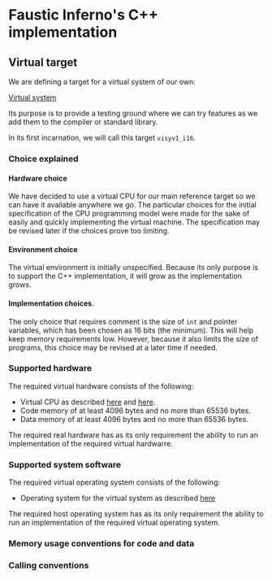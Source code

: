 # Faustic Inferno's C++ implementation

## Virtual target

We are defining a target for a virtual system of our own:

[Virtual system](../virtual_system/README.md)

Its purpose is to provide a testing ground where we can try features as we add them to the compiler or standard library.

In its first incarnation, we will call this target `visyv1_i16`.

### Choice explained

#### Hardware choice
 
We have decided to use a virtual CPU for our main reference target so we can have it available anywhere we go. The particular choices for the initial specification of the CPU programming model were made for the sake of easily and quickly implementing the virtual machine. The specification may be revised later if the choices prove too limiting.

#### Environment choice

The virtual environment is initially unspecified. Because its only purpose is to support the C++ implementation, it will grow as the implementation grows.

#### Implementation choices.

The only choice that requires comment is the size of `int` and pointer variables, which has been chosen as 16 bits (the minimum). This will help keep memory requirements low. However, because it also limits the size of programs, this choice may be revised at a later time if needed.

### Supported hardware

The required virtual hardware consists of the following:

* Virtual CPU as described [here](../virtual_system/vs_state.md) and [here](../virtual_system/vs_instructions.md).
* Code memory of at least 4096 bytes and no more than 65536 bytes.
* Data memory of at least 4096 bytes and no more than 65536 bytes.

The required real hardware has as its only requirement the ability to run an implementation of the required virtual hardwarre.

### Supported system software

The required virtual operating system consists of the following:

* Operating system for the virtual system as described [here](../virtual_system/vs_os.md)

The required host operating system has as its only requirement the ability to run an implementation of the required virtual operating system.

### Memory usage conventions for code and data

### Calling conventions

